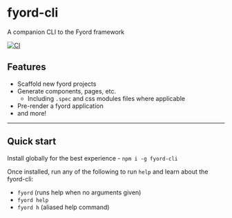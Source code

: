 # fyord-cli
A companion CLI to the Fyord framework

[![CI](https://github.com/Fyord/fyord-cli/actions/workflows/ci.yml/badge.svg)](https://github.com/Fyord/fyord-cli/actions/workflows/ci.yml)

## Features
- Scaffold new fyord projects
- Generate components, pages, etc.
   - Including `.spec` and css modules files where applicable
- Pre-render a fyord application
- and more!

---

## Quick start
Install globally for the best experience - `npm i -g fyord-cli`

Once installed, run any of the following to run `help` and learn about the fyord-cli:
  - `fyord` (runs help when no arguments given)
  - `fyord help`
  - `fyord h` (aliased help command)
